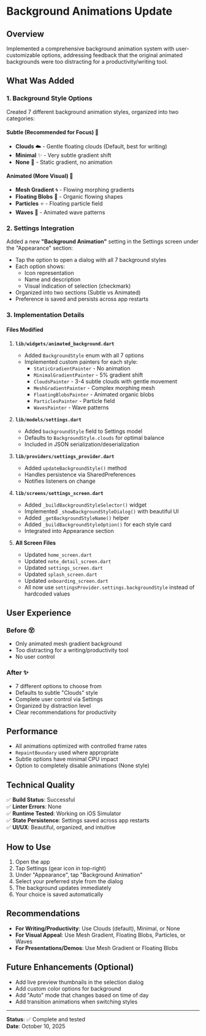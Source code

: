# Background Animations Update

## Overview

Implemented a comprehensive background animation system with user-customizable options, addressing feedback that the original animated backgrounds were too distracting for a productivity/writing tool.

## What Was Added

### 1. Background Style Options

Created 7 different background animation styles, organized into two categories:

#### Subtle (Recommended for Focus) 🎯
- **Clouds** ☁️ - Gentle floating clouds (Default, best for writing)
- **Minimal** ✨ - Very subtle gradient shift
- **None** 🎨 - Static gradient, no animation

#### Animated (More Visual) 🌊
- **Mesh Gradient** 🌀 - Flowing morphing gradients
- **Floating Blobs** 🫧 - Organic flowing shapes
- **Particles** ⭐ - Floating particle field
- **Waves** 🌊 - Animated wave patterns

### 2. Settings Integration

Added a new **"Background Animation"** setting in the Settings screen under the "Appearance" section:
- Tap the option to open a dialog with all 7 background styles
- Each option shows:
  - Icon representation
  - Name and description
  - Visual indication of selection (checkmark)
- Organized into two sections (Subtle vs Animated)
- Preference is saved and persists across app restarts

### 3. Implementation Details

#### Files Modified

1. **`lib/widgets/animated_background.dart`**
   - Added `BackgroundStyle` enum with all 7 options
   - Implemented custom painters for each style:
     - `StaticGradientPainter` - No animation
     - `MinimalGradientPainter` - 5% gradient shift
     - `CloudsPainter` - 3-4 subtle clouds with gentle movement
     - `MeshGradientPainter` - Complex morphing mesh
     - `FloatingBlobsPainter` - Animated organic blobs
     - `ParticlesPainter` - Particle field
     - `WavesPainter` - Wave patterns

2. **`lib/models/settings.dart`**
   - Added `backgroundStyle` field to Settings model
   - Defaults to `BackgroundStyle.clouds` for optimal balance
   - Included in JSON serialization/deserialization

3. **`lib/providers/settings_provider.dart`**
   - Added `updateBackgroundStyle()` method
   - Handles persistence via SharedPreferences
   - Notifies listeners on change

4. **`lib/screens/settings_screen.dart`**
   - Added `_buildBackgroundStyleSelector()` widget
   - Implemented `_showBackgroundStyleDialog()` with beautiful UI
   - Added `_getBackgroundStyleName()` helper
   - Added `_buildBackgroundStyleOption()` for each style card
   - Integrated into Appearance section

5. **All Screen Files**
   - Updated `home_screen.dart`
   - Updated `note_detail_screen.dart`
   - Updated `settings_screen.dart`
   - Updated `splash_screen.dart`
   - Updated `onboarding_screen.dart`
   - All now use `settingsProvider.settings.backgroundStyle` instead of hardcoded values

## User Experience

### Before 😵
- Only animated mesh gradient background
- Too distracting for a writing/productivity tool
- No user control

### After ✨
- 7 different options to choose from
- Defaults to subtle "Clouds" style
- Complete user control via Settings
- Organized by distraction level
- Clear recommendations for productivity

## Performance

- All animations optimized with controlled frame rates
- `RepaintBoundary` used where appropriate
- Subtle options have minimal CPU impact
- Option to completely disable animations (None style)

## Technical Quality

✅ **Build Status**: Successful  
✅ **Linter Errors**: None  
✅ **Runtime Tested**: Working on iOS Simulator  
✅ **State Persistence**: Settings saved across app restarts  
✅ **UI/UX**: Beautiful, organized, and intuitive

## How to Use

1. Open the app
2. Tap Settings (gear icon in top-right)
3. Under "Appearance", tap "Background Animation"
4. Select your preferred style from the dialog
5. The background updates immediately
6. Your choice is saved automatically

## Recommendations

- **For Writing/Productivity**: Use Clouds (default), Minimal, or None
- **For Visual Appeal**: Use Mesh Gradient, Floating Blobs, Particles, or Waves
- **For Presentations/Demos**: Use Mesh Gradient or Floating Blobs

## Future Enhancements (Optional)

- Add live preview thumbnails in the selection dialog
- Add custom color options for background
- Add "Auto" mode that changes based on time of day
- Add transition animations when switching styles

---

**Status**: ✅ Complete and tested  
**Date**: October 10, 2025

